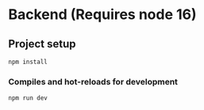 # Backend (Requires node 16)

## Project setup
```
npm install
```

### Compiles and hot-reloads for development
```
npm run dev
